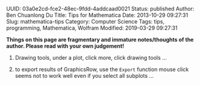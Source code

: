 UUID: 03a0e2cd-fce2-48ec-9fdd-4addcaad0021
Status: published
Author: Ben Chuanlong Du
Title: Tips for Mathematica
Date: 2013-10-29 09:27:31
Slug: mathematica-tips
Category: Computer Science
Tags: tips, programming, Mathematica, Wolfram
Modified: 2019-03-29 09:27:31

**Things on this page are fragmentary and immature notes/thoughts of the author. Please read with your own judgement!**
 
1. Drawing tools, 
    under a plot, click more, click drawing tools ...

2. to export results of GraphicsRow, use the `Export` function
    mouse click seems not to work well even if you select all subplots ...
